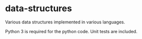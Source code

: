 # data-structures
Various data structures implemented in various languages.

Python 3 is required for the python code. Unit tests are included.

